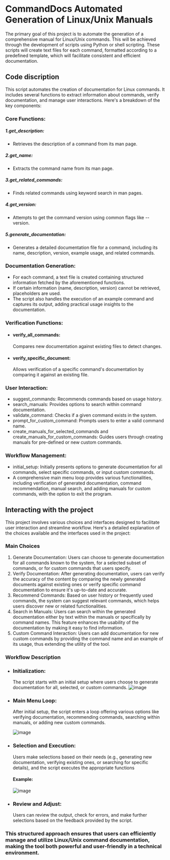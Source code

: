 # CommandDocs Automated Generation of Linux/Unix Manuals
The primary goal of this project is to automate the generation of a comprehensive manual for Linux/Unix commands. This will be achieved through the development of scripts using Python or shell scripting. These scripts will create text files for each command, formatted according to a predefined template, which will facilitate consistent and efficient documentation.

## Code discription
This script automates the creation of documentation for Linux commands. It includes several functions to extract information about commands, verify documentation, and manage user interactions. Here's a breakdown of the key components:

### Core Functions:
##### 1.get_description:
- Retrieves the description of a command from its man page.
##### 2.get_name: 
- Extracts the command name from its man page.
##### 3.get_related_commands: 
- Finds related commands using keyword search in man pages.
##### 4.get_version: 
- Attempts to get the command version using common flags like --version.
##### 5.generate_documentation: 
- Generates a detailed documentation file for a command, including its name, description, version, example usage, and related commands.

### Documentation Generation:
- For each command, a text file is created containing structured information fetched by the aforementioned functions.
- If certain information (name, description, version) cannot be retrieved, placeholders are used.
- The script also handles the execution of an example command and captures its output, adding practical usage insights to the documentation.

### Verification Functions:
- #### verify_all_commands:
  Compares new documentation against existing files to detect changes.
- #### verify_specific_document:
  Allows verification of a specific command's documentation by comparing it against an existing file.

### User Interaction:
- suggest_commands: Recommends commands based on usage history.
- search_manuals: Provides options to search within command documentation.
- validate_command: Checks if a given command exists in the system.
- prompt_for_custom_command: Prompts users to enter a valid command name.
- create_manuals_for_selected_commands and create_manuals_for_custom_commands: Guides users through creating manuals for pre-defined or new custom commands.

### Workflow Management:
- initial_setup: Initially presents options to generate documentation for all commands, select specific commands, or input custom commands.
- A comprehensive main menu loop provides various functionalities, including verification of generated documentation, command recommendation, manual search, and adding manuals for custom commands, with the option to exit the program.

## Interacting with the project
This project involves various choices and interfaces designed to facilitate user interaction and streamline workflow. Here's a detailed explanation of the choices available and the interfaces used in the project:

### Main Choices
1. Generate Documentation: Users can choose to generate documentation for all commands known to the system, for a selected subset of commands, or for custom commands that users specify.
2. Verify Documentation: After generating documentation, users can verify the accuracy of the content by comparing the newly generated documents against existing ones or verify specific command documentation to ensure it's up-to-date and accurate.
3. Recommend Commands: Based on user history or frequently used commands, the system can suggest relevant commands, which helps users discover new or related functionalities.
4. Search in Manuals: Users can search within the generated documentation either by text within the manuals or specifically by command names. This feature enhances the usability of the documentation by making it easy to find information.
5. Custom Command Interaction: Users can add documentation for new custom commands by providing the command name and an example of its usage, thus extending the utility of the tool.

### Workflow Description
- ### Initialization:
  The script starts with an initial setup where users choose to generate documentation for all, selected, or custom commands.
  ![image](https://github.com/HussainRadwan/CommandDocs-Automated-Generation-of-Linux-Unix-Manuals-using-shell/assets/161932786/bc6649d5-0721-434f-99e0-6518b656047b)
- ### Main Menu Loop:
  After initial setup, the script enters a loop offering various options like verifying documentation, recommending commands, searching within manuals, or adding new custom commands.
  
  ![image](https://github.com/HussainRadwan/CommandDocs-Automated-Generation-of-Linux-Unix-Manuals-using-shell/assets/161932786/21a83a3b-6784-4966-8e84-be5fc4bd7b8d)
- ### Selection and Execution:
  Users make selections based on their needs (e.g., generating new documentation, verifying existing ones, or searching for specific details), and the script executes the appropriate functions
  #### Example:
  ![image](https://github.com/HussainRadwan/CommandDocs-Automated-Generation-of-Linux-Unix-Manuals-using-shell/assets/161932786/cdb06c45-c2bd-4549-a120-08281069d92b)
- ### Review and Adjust:
  Users can review the output, check for errors, and make further selections based on the feedback provided by the script.

### This structured approach ensures that users can efficiently manage and utilize Linux/Unix command documentation, making the tool both powerful and user-friendly in a technical environment.
  
